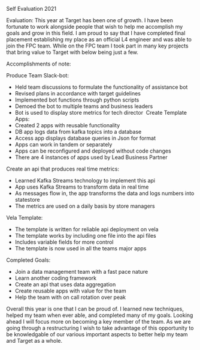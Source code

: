 Self Evaluation 2021



Evaluation: This year at Target has been one of growth. I have been fortunate to work alongside people that wish to help me accomplish my goals and grow in this field. I am proud to say that I have completed final placement establishing my place as an official L4 engineer and was able to join the FPC team. While on the FPC team I took part in many key projects that bring value to Target with below being just a few.

Accomplishments of note:

Produce Team Slack-bot:
- Held team discussions to formulate the functionality of assistance bot
- Revised plans in accordance with target guidelines
- Implemented bot functions through python scripts
- Demoed the bot to multiple teams and business leaders
- Bot is used to display store metrics for tech director
 Create Template Apps:
- Created 2 apps with reusable functionality
- DB app logs data from kafka topics into a database
- Access app displays database queries in Json for format
- Apps can work in tandem or separately
- Apps can be reconfigured and deployed without code changes
- There are 4 instances of apps used by Lead Business Partner

Create an api that produces real time metrics:
- Learned Kafka Streams technology to implement this api
- App uses Kafka Streams to transform data in real time
- As messages flow in, the app transforms the data and logs numbers into statestore
- The metrics are used on a daily basis by store managers

Vela Template:
- The template is written for reliable api deployment on vela
- The template works by including one file into the api files
- Includes variable fields for more control
- The template is now used in all the teams major apps

Completed Goals:
- Join a data management team with a  fast pace nature
- Learn another coding framework
- Create an api that uses data aggregation
- Create reusable apps with value for the team
- Help the team with on call rotation over peak


Overall this year is one that I can be proud of. I learned new techniques, helped my team when ever able, and completed many of my goals. Looking ahead I will focus more on becoming a key member of the team. As we are going through a restructuring I wish to take advantage of this opportunity to be knowledgable of our various important aspects to better help my team and Target as a whole.
